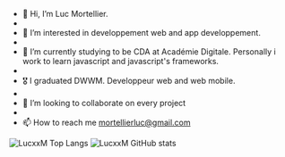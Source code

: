 - 👋 Hi, I’m Luc Mortellier.
- 
- 👀 I’m interested in developpement web and app developpement.
- 
- 🌱 I’m currently studying to be CDA at Académie Digitale. Personally i work to learn javascript and javascript's frameworks.
- 
- 🎖️ I graduated DWWM. Developpeur web and web mobile.
- 
- 💞️ I’m looking to collaborate on every project
- 
- 📫 How to reach me mortellierluc@gmail.com




![LucxxM Top Langs](https://github-readme-stats.vercel.app/api/top-langs/?username=LucxxM&langs_count=10&theme=highcontrast&show_icons=true)                             ![LucxxM GitHub stats](https://github-readme-stats.vercel.app/api?username=LucxxM&count_private=true&show_icons=true&theme=highcontrast)




<!---
Hey! I need to complete this xDD
--->
